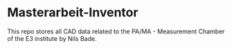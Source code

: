 # Masterarbeit-Inventor

This repo stores all CAD data related to the PA/MA - Measurement Chamber of the E3 institute by Nils Bade.